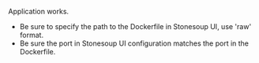 Application works.
- Be sure to specify the path to the Dockerfile in Stonesoup UI, use 'raw' format.
- Be sure the port in Stonesoup UI configuration matches the port in the Dockerfile.
